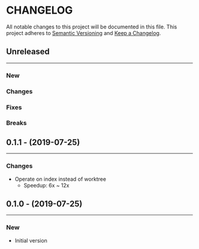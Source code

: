 # CHANGELOG

All notable changes to this project will be documented in this file.
This project adheres to [Semantic Versioning](http://semver.org/) and [Keep a Changelog](http://keepachangelog.com/).

## Unreleased
---

### New

### Changes

### Fixes

### Breaks


## 0.1.1 - (2019-07-25)
---

### Changes
* Operate on index instead of worktree
  * Speedup: 6x ~ 12x


## 0.1.0 - (2019-07-25)
---

### New
* Initial version


